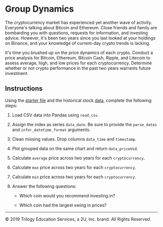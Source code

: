 # Group Dynamics

The cryptocurrency market has experienced yet another wave of activity. Everyone's talking about Bitcoin and Ethereum. Close friends and family are bombarding you with questions, requests for information, and investing advice. However, it's been two years since you last looked at your holdings on Binance, and your knowledge of current-day crypto trends is lacking.

It's time you brushed up on the price dynamics of each crypto. Conduct a price analysis for Bitcoin, Ethereum, Bitcoin Cash, Ripple, and Litecoin to assess average, high, and low prices for each cryptocurrency. Determine whether or not crypto performance in the past two years warrants future investment.

## Instructions

Using the [starter file](Unsolved/group_dynamics.ipynb) and the historical stock [data](Resources/crypto_data.csv), complete the following steps:

1. Load CSV data into Pandas using `read_csv`.

2. Assign the index as series `data_date`. Be sure to provide the `parse_dates` and `infer_datetime_format` arguments.

3. Clean missing values. Drop columns `data_time` and `timestamp`.

4. Plot grouped data on the same chart and return `data_priceUsd`.

5. Calculate `average` price across two years for each `cryptocurrency`.

6. Calculate `max` price across two years for each `cryptocurrency`.

7. Calculate `min` price across two years for each `cryptocurrency`.

8. Answer the following questions:

    * Which coin would you recommend investing in?

    * Which coin had the largest swing in prices?

---

© 2019 Trilogy Education Services, a 2U, Inc. brand. All Rights Reserved.
